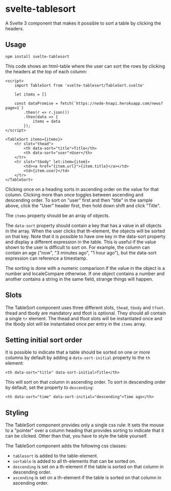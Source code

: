 # svelte-tablesort

A Svelte 3 component that makes it possible to sort a table
by clicking the headers.

## Usage

```
npm install svelte-tablesort
```

This code shows an html-table where the user can sort
the rows by clicking the headers at the top of each column:

```
<script>
	import TableSort from 'svelte-tablesort/TableSort.svelte'

	let items = []

	const dataPromise = fetch(`https://node-hnapi.herokuapp.com/news?page=1`)
		.then(r => r.json())
		.then(data => {
			items = data
		});
</script>

<TableSort items={items}>
	<tr slot="thead">
		<th data-sort="title">Title</th>
		<th data-sort="user">User</th>
	</tr>
	<tr slot="tbody" let:item={item}>
		<td><a href="{item.url}">{item.title}</a></td>
		<td>{item.user}</td>
	</tr>
</TableSort>
```

Clicking once on a heading sorts in ascending order on the value for that column.
Clicking more than once toggles between ascending and descending order.
To sort on "user" first and then "title" in the sample above,
click the "User" header first, then hold down shift and
click "Title".

The `items` property should be an array of objects.

The `data-sort` property should contain a key that has a value in all objects in the array. 
When the user clicks that th-element, the objects will be sorted on that key.
Note that it is possible to have one key in the data-sort property and display a different expression in the table.
This is useful if the value shown to the user is difficult to sort on.
For example, the column can contain an age ("now", "3 minutes ago", "1 hour ago"),
but the data-sort expression can reference a timestamp.

The sorting is done with a numeric comparison if the value in the object is a number and localeCompare otherwise.
If one object contains a number and another contains a string in the same field,
strange things will happen.

## Slots

The TableSort component uses three different slots, `thead`, `tbody` and `tfoot`.
thead and tbody are mandatory and tfoot is optional.
They should all contain a single `tr` element.
The thead and tfoot slots will be instantiated once and the tbody slot will be instantiated once per entry in the `items` array.

## Setting initial sort order

It is possible to indicate that a table should be sorted on one or more columns by default by adding a `data-sort-initial` property to the `th` element:

```
<th data-sort="title" data-sort-initial>Title</th>
```
This will sort on that column in ascending order.
To sort in descending order by default, set the property to `descending`:

```
<th data-sort="time" data-sort-initial="descending">Time ago</th>
```

## Styling

The TableSort component provides only a single css rule:
It sets the mouse to a "pointer" over a column heading that provides sorting
to indicate that it can be clicked.
Other than that, you have to style the table yourself.

The TableSort component adds the following css classes:

- `tablesort` is added to the table-element.
- `sortable` is added to all th-elements that can be sorted on.
- `descending` is set on a th-element if the table is sorted
  on that column in descending order.
- `ascending` is set on a th-element if the table is sorted
  on that column in ascending order.


